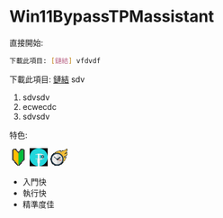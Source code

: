 # Win11BypassTPMassistant
直接開始:
```bash
下載此項目: [鏈結] vfdvdf
```
下載此項目: [鏈結](https://www.youtube.com/watch?v=ppMXtTbNnCs) sdv

1. sdvsdv
2. ecwecdc
3. sdvsdv

特色:

![beginne](readme_storage/beginne.png)
![precise](readme_storage/precise.png)
![fast](readme_storage/fast.png)

- 入門快
- 執行快
- 精準度佳